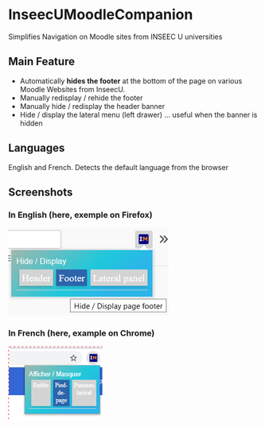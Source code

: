 # InseecUMoodleCompanion
Simplifies Navigation on Moodle sites from INSEEC U universities

## Main Feature
* Automatically **hides the footer** at the bottom of the page on various Moodle Websites from InseecU.
* Manually redisplay / rehide the footer
* Manually hide / redisplay the header banner
* Hide / display the lateral menu (left drawer) ... useful when the banner is hidden

## Languages
English and French.
Detects the default language from the browser

## Screenshots

### In English (here, exemple on Firefox)

![InseecU Moodle Companion in English](/screenshots/inseecUMoodleCompanion-en.png)

### In French (here, example on Chrome)

![InseecU Moodle Companion in French](/screenshots/inseecUMoodleCompanion-fr.png)
